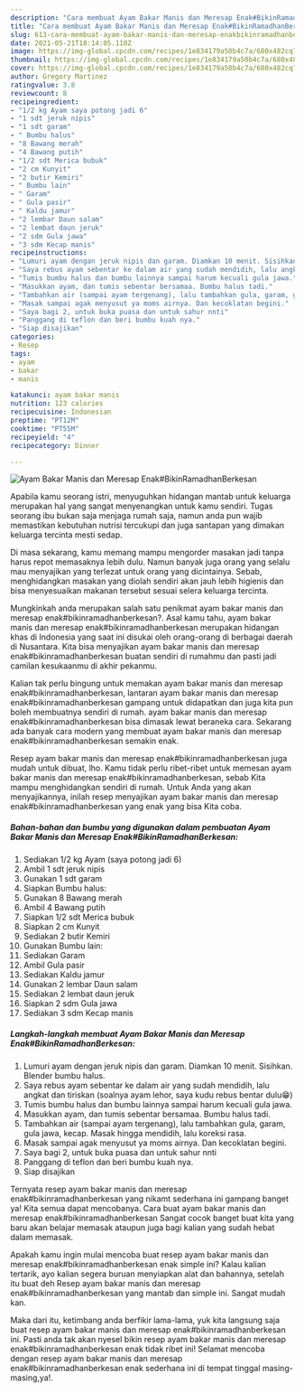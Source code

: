 ```yaml
---
description: "Cara membuat Ayam Bakar Manis dan Meresap Enak#BikinRamadhanBerkesan yang nikmat Untuk Jualan"
title: "Cara membuat Ayam Bakar Manis dan Meresap Enak#BikinRamadhanBerkesan yang nikmat Untuk Jualan"
slug: 613-cara-membuat-ayam-bakar-manis-dan-meresap-enakbikinramadhanberkesan-yang-nikmat-untuk-jualan
date: 2021-05-21T18:14:05.110Z
image: https://img-global.cpcdn.com/recipes/1e834179a50b4c7a/680x482cq70/ayam-bakar-manis-dan-meresap-enakbikinramadhanberkesan-foto-resep-utama.jpg
thumbnail: https://img-global.cpcdn.com/recipes/1e834179a50b4c7a/680x482cq70/ayam-bakar-manis-dan-meresap-enakbikinramadhanberkesan-foto-resep-utama.jpg
cover: https://img-global.cpcdn.com/recipes/1e834179a50b4c7a/680x482cq70/ayam-bakar-manis-dan-meresap-enakbikinramadhanberkesan-foto-resep-utama.jpg
author: Gregory Martinez
ratingvalue: 3.8
reviewcount: 8
recipeingredient:
- "1/2 kg Ayam saya potong jadi 6"
- "1 sdt jeruk nipis"
- "1 sdt garam"
- " Bumbu halus"
- "8 Bawang merah"
- "4 Bawang putih"
- "1/2 sdt Merica bubuk"
- "2 cm Kunyit"
- "2 butir Kemiri"
- " Bumbu lain"
- " Garam"
- " Gula pasir"
- " Kaldu jamur"
- "2 lembar Daun salam"
- "2 lembat daun jeruk"
- "2 sdm Gula jawa"
- "3 sdm Kecap manis"
recipeinstructions:
- "Lumuri ayam dengan jeruk nipis dan garam. Diamkan 10 menit. Sisihkan. Blender bumbu halus."
- "Saya rebus ayam sebentar ke dalam air yang sudah mendidih, lalu angkat dan tiriskan (soalnya ayam lehor, saya kudu rebus bentar dulu😁)"
- "Tumis bumbu halus dan bumbu lainnya sampai harum kecuali gula jawa."
- "Masukkan ayam, dan tumis sebentar bersamaa. Bumbu halus tadi."
- "Tambahkan air (sampai ayam tergenang), lalu tambahkan gula, garam, gula jawa, kecap. Masak hingga mendidih, lalu koreksi rasa."
- "Masak sampai agak menyusut ya moms airnya. Dan kecoklatan begini."
- "Saya bagi 2, untuk buka puasa dan untuk sahur nnti"
- "Panggang di teflon dan beri bumbu kuah nya."
- "Siap disajikan"
categories:
- Resep
tags:
- ayam
- bakar
- manis

katakunci: ayam bakar manis 
nutrition: 123 calories
recipecuisine: Indonesian
preptime: "PT12M"
cooktime: "PT55M"
recipeyield: "4"
recipecategory: Dinner

---
```



![Ayam Bakar Manis dan Meresap Enak#BikinRamadhanBerkesan](https://img-global.cpcdn.com/recipes/1e834179a50b4c7a/680x482cq70/ayam-bakar-manis-dan-meresap-enakbikinramadhanberkesan-foto-resep-utama.jpg)

Apabila kamu seorang istri, menyuguhkan hidangan mantab untuk keluarga merupakan hal yang sangat menyenangkan untuk kamu sendiri. Tugas seorang ibu bukan saja menjaga rumah saja, namun anda pun wajib memastikan kebutuhan nutrisi tercukupi dan juga santapan yang dimakan keluarga tercinta mesti sedap.

Di masa  sekarang, kamu memang mampu mengorder masakan jadi tanpa harus repot memasaknya lebih dulu. Namun banyak juga orang yang selalu mau menyajikan yang terlezat untuk orang yang dicintainya. Sebab, menghidangkan masakan yang diolah sendiri akan jauh lebih higienis dan bisa menyesuaikan makanan tersebut sesuai selera keluarga tercinta. 



Mungkinkah anda merupakan salah satu penikmat ayam bakar manis dan meresap enak#bikinramadhanberkesan?. Asal kamu tahu, ayam bakar manis dan meresap enak#bikinramadhanberkesan merupakan hidangan khas di Indonesia yang saat ini disukai oleh orang-orang di berbagai daerah di Nusantara. Kita bisa menyajikan ayam bakar manis dan meresap enak#bikinramadhanberkesan buatan sendiri di rumahmu dan pasti jadi camilan kesukaanmu di akhir pekanmu.

Kalian tak perlu bingung untuk memakan ayam bakar manis dan meresap enak#bikinramadhanberkesan, lantaran ayam bakar manis dan meresap enak#bikinramadhanberkesan gampang untuk didapatkan dan juga kita pun boleh membuatnya sendiri di rumah. ayam bakar manis dan meresap enak#bikinramadhanberkesan bisa dimasak lewat beraneka cara. Sekarang ada banyak cara modern yang membuat ayam bakar manis dan meresap enak#bikinramadhanberkesan semakin enak.

Resep ayam bakar manis dan meresap enak#bikinramadhanberkesan juga mudah untuk dibuat, lho. Kamu tidak perlu ribet-ribet untuk memesan ayam bakar manis dan meresap enak#bikinramadhanberkesan, sebab Kita mampu menghidangkan sendiri di rumah. Untuk Anda yang akan menyajikannya, inilah resep menyajikan ayam bakar manis dan meresap enak#bikinramadhanberkesan yang enak yang bisa Kita coba.

<!--inarticleads1-->

##### Bahan-bahan dan bumbu yang digunakan dalam pembuatan Ayam Bakar Manis dan Meresap Enak#BikinRamadhanBerkesan:

1. Sediakan 1/2 kg Ayam (saya potong jadi 6)
1. Ambil 1 sdt jeruk nipis
1. Gunakan 1 sdt garam
1. Siapkan  Bumbu halus:
1. Gunakan 8 Bawang merah
1. Ambil 4 Bawang putih
1. Siapkan 1/2 sdt Merica bubuk
1. Siapkan 2 cm Kunyit
1. Sediakan 2 butir Kemiri
1. Gunakan  Bumbu lain:
1. Sediakan  Garam
1. Ambil  Gula pasir
1. Sediakan  Kaldu jamur
1. Gunakan 2 lembar Daun salam
1. Sediakan 2 lembat daun jeruk
1. Siapkan 2 sdm Gula jawa
1. Sediakan 3 sdm Kecap manis




<!--inarticleads2-->

##### Langkah-langkah membuat Ayam Bakar Manis dan Meresap Enak#BikinRamadhanBerkesan:

1. Lumuri ayam dengan jeruk nipis dan garam. Diamkan 10 menit. Sisihkan. Blender bumbu halus.
1. Saya rebus ayam sebentar ke dalam air yang sudah mendidih, lalu angkat dan tiriskan (soalnya ayam lehor, saya kudu rebus bentar dulu😁)
1. Tumis bumbu halus dan bumbu lainnya sampai harum kecuali gula jawa.
1. Masukkan ayam, dan tumis sebentar bersamaa. Bumbu halus tadi.
1. Tambahkan air (sampai ayam tergenang), lalu tambahkan gula, garam, gula jawa, kecap. Masak hingga mendidih, lalu koreksi rasa.
1. Masak sampai agak menyusut ya moms airnya. Dan kecoklatan begini.
1. Saya bagi 2, untuk buka puasa dan untuk sahur nnti
1. Panggang di teflon dan beri bumbu kuah nya.
1. Siap disajikan




Ternyata resep ayam bakar manis dan meresap enak#bikinramadhanberkesan yang nikamt sederhana ini gampang banget ya! Kita semua dapat mencobanya. Cara buat ayam bakar manis dan meresap enak#bikinramadhanberkesan Sangat cocok banget buat kita yang baru akan belajar memasak ataupun juga bagi kalian yang sudah hebat dalam memasak.

Apakah kamu ingin mulai mencoba buat resep ayam bakar manis dan meresap enak#bikinramadhanberkesan enak simple ini? Kalau kalian tertarik, ayo kalian segera buruan menyiapkan alat dan bahannya, setelah itu buat deh Resep ayam bakar manis dan meresap enak#bikinramadhanberkesan yang mantab dan simple ini. Sangat mudah kan. 

Maka dari itu, ketimbang anda berfikir lama-lama, yuk kita langsung saja buat resep ayam bakar manis dan meresap enak#bikinramadhanberkesan ini. Pasti anda tak akan nyesel bikin resep ayam bakar manis dan meresap enak#bikinramadhanberkesan enak tidak ribet ini! Selamat mencoba dengan resep ayam bakar manis dan meresap enak#bikinramadhanberkesan enak sederhana ini di tempat tinggal masing-masing,ya!.

